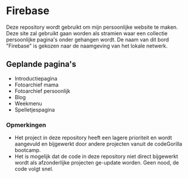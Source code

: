 # Firebase

Deze repository wordt gebruikt om mijn persoonlijke website te maken. Deze site zal gebruikt gaan worden als stramien waar een collectie persoonlijke pagina's onder gehangen wordt. 
De naam van dit bord "Firebase" is gekozen naar de naamgeving van het lokale netwerk.

## Geplande pagina's
- Introductiepagina
- Fotoarchief mama
- Fotoarchief persoonlijk
- Blog
- Weekmenu
- Spelletjespagina

### Opmerkingen
- Het project in deze repository heeft een lagere prioriteit en wordt aangevuld en bijgewerkt door andere projecten vanuit de codeGorilla bootcamp.
- Het is mogelijk dat de code in deze repository niet direct bijgewerkt wordt als afzonderlijke projecten ge-update worden. Geen nood, de code volgt snel.